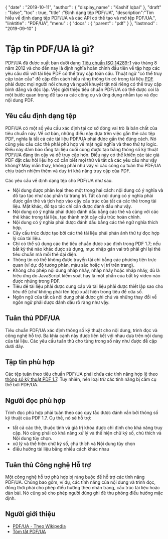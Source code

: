 {
  "date" : "2019-10-11",
  "author" : {
    "display_name" : "Kashif Iqbal"
},
  "draft" : "false",
  "toc" : true,
  "title" :"Định dạng tệp PDF/UA",
  "description":"Tìm hiểu về định dạng tệp PDF/UA và các API có thể tạo và mở tệp PDF/UA.",
  "linktitle" : "PDF/UA",
  "menu" : {
    "docs" : {
      "parent" : "pdf"
}
},
  "lastmod" : "2019-09-10"
}

# Tập tin PDF/UA là gì? #

PDF/UA đã được xuất bản dưới dạng [Tiêu chuẩn ISO 14289-1](https://en.wikipedia.org/wiki/ISO_14289) vào tháng 8 năm 2012 và cho đến nay là định nghĩa hoàn chỉnh đầu tiên về tập hợp các yêu cầu đối với tài liệu PDF có thể truy cập toàn cầu. Thuật ngữ "có thể truy cập toàn cầu" đề cập đến cách hiểu rằng thông tin có trong tài liệu [PDF](/vi/pdf/) phải được mọi người nói chung và người khuyết tật nói riêng có thể truy cập bình đẳng và độc lập. Việc giới thiệu tiêu chuẩn PDF/UA có thể được coi là một bước quan trọng để tạo ra các công cụ và ứng dụng nhằm tạo và đọc nội dung PDF.

## Yêu cầu định dạng tệp ##

PDF/UA có một số yêu cầu xác định tại cơ sở đóng vai trò là bản chất của tiêu chuẩn này. Về cơ bản, những điều này dựa trên việc gắn thẻ các tệp PDF, nghĩa là tất cả các tài liệu PDF/UA phải được gắn thẻ đúng cách. Nó cũng yêu cầu các thẻ phải phù hợp về mặt ngữ nghĩa và theo thứ tự logic. Điều này đảm bảo rằng tài liệu cuối cùng được tạo bằng thông số kỹ thuật PDF/UA đáng tin cậy và dễ truy cập hơn. Điều này có thể khiến các tác giả PDF đặt câu hỏi liệu họ có cần biết mọi thứ về tất cả các yêu cầu như vậy không? May mắn thay, không phải như vậy vì các công cụ tuân thủ PDF/UA chịu trách nhiệm thêm và duy trì khả năng truy cập của PDF.

Các yêu cầu về định dạng tệp cho PDF/UA như sau.

* Nội dung được phân loại theo một trong hai cách: nội dung có ý nghĩa và đồ tạo tác như các phần tử trang trí. Tất cả nội dung có ý nghĩa phải được gắn thẻ và tích hợp vào cây cấu trúc của tất cả các thẻ trong tài liệu. Mặt khác, đồ tạo tác chỉ cần được đánh dấu như vậy.
* Nội dung có ý nghĩa phải được đánh dấu bằng các thẻ và cùng với các thẻ khác trong tài liệu, tạo thành một cây cấu trúc hoàn chỉnh.
* Nội dung có ý nghĩa phải được đánh dấu bằng các thẻ ngữ nghĩa thích hợp.
* Cây cấu trúc được tạo bởi các thẻ tài liệu phải phản ánh thứ tự đọc hợp lý của tài liệu.
* Chỉ có thể sử dụng các thẻ tiêu chuẩn được xác định trong PDF 1.7; nếu bất kỳ thẻ nào khác được sử dụng, mục nhập gán vai trò phải ghi lại thẻ tiêu chuẩn mà mỗi thẻ đại diện.
* Thông tin có thể không được truyền tải chỉ bằng các phương tiện trực quan (ví dụ: độ tương phản, màu sắc hoặc vị trí trên trang).
* Không cho phép nội dung nhấp nháy, nhấp nháy hoặc nhấp nháy, dù là hiệu ứng do JavaScript kiểm soát hay là một phần của bất kỳ video nào được nhúng trong PDF.
* Tiêu đề tài liệu phải được cung cấp và tài liệu phải được thiết lập sao cho tiêu đề (chứ không phải tên tệp) xuất hiện trong tiêu đề cửa sổ.
* Ngôn ngữ của tất cả nội dung phải được ghi chú và những thay đổi về ngôn ngữ phải được đánh dấu rõ ràng như vậy.

## Tuân thủ PDF/UA ##

Tiêu chuẩn PDF/UA xác định thông số kỹ thuật cho nội dung, trình đọc và công nghệ hỗ trợ. Ba khía cạnh này được liên kết với nhau dựa trên nội dung của tài liệu. Các yêu cầu tuân thủ cho từng trong số này như được đề cập dưới đây.

## Tập tin phù hợp ##

Các tệp tuân theo tiêu chuẩn PDF/UA phải chứa các tính năng hợp lệ theo [thông số kỹ thuật PDF 1.7](https://opensource.adobe.com/dc-acrobat-sdk-docs/standards/pdfstandards/pdf/PDF32000_2008.pdf). Tuy nhiên, nên loại trừ các tính năng bị cấm cụ thể bởi PDF/UA.

## Người đọc phù hợp ##

Trình đọc phù hợp phải tuân theo các quy tắc được đánh vần bởi thông số kỹ thuật của PDF 1.7. Cụ thể, nó sẽ hỗ trợ:

* tất cả các thẻ, thuộc tính và giá trị khóa được chỉ định cho khả năng truy cập. Nó cũng phải có khả năng xử lý và thể hiện chữ ký số, chú thích và Nội dung tùy chọn.
* xử lý và thể hiện chữ ký số, chú thích và Nội dung tùy chọn
* điều hướng tài liệu bằng nhiều cách khác nhau

## Tuân thủ Công nghệ Hỗ trợ ##

Một công nghệ hỗ trợ phù hợp bị ràng buộc để hỗ trợ các tính năng PDF/UA. Chúng bao gồm, ví dụ, các tính năng của nội dung và trình đọc, đồng thời phải cho phép điều hướng theo nhãn trang, cấu trúc tài liệu hoặc dàn bài. Nó cũng sẽ cho phép người dùng ghi đè thu phóng điều hướng mặc định.

## Người giới thiệu ##

* [PDF/UA - Theo Wikipedia](https://en.wikipedia.org/wiki/PDF/UA)
* [Tóm tắt PDF/UA](http://www.pdfa.org/publication/pdfua-in-a-nutshell/)


